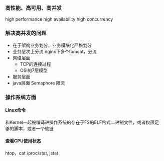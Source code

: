 
### 高性能、高可用、高并发
high performance
high availability
high concurrency

### 解决高并发的问题
* 在于架构业务划分，业务模块化严格划分
* 业务层次上分流	nginx下多个tomcat，分流
* 网络层面
  * TCP的连接过程
  * OSI的7层模型
* 服务层面
* java层面 Semaphore 限流

### 操作系统方面
#### Linux命令
和Kernel一起被编译进操作系统的存在于FS的ELF格式二进制文件，或者权限足够的脚本，或者一个软链

#### 查看CPU使用状态	
htop，cat /proc/stat, jstat

